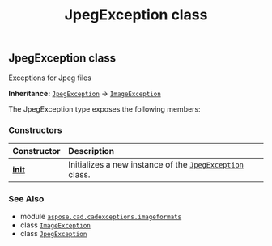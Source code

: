 ﻿---
title: JpegException class
second_title: Aspose.CAD for Python via .NET API References
description: 
type: docs
weight: 70
url: /python-net/aspose.cad.cadexceptions.imageformats/jpegexception/
is_root: false
---

## JpegException class

Exceptions for Jpeg files



**Inheritance:** [`JpegException`](/cad/python-net/aspose.cad.cadexceptions.imageformats/jpegexception) → 
[`ImageException`](/cad/python-net/aspose.cad.cadexceptions/imageexception)



The JpegException type exposes the following members:

### Constructors
| Constructor | Description |
| :- | :- |
| [__init__](/cad/python-net/aspose.cad.cadexceptions.imageformats/jpegexception/__init__/#str) | Initializes a new instance of the [`JpegException`](/cad/python-net/aspose.cad.cadexceptions.imageformats/jpegexception) class. |



### See Also
* module [`aspose.cad.cadexceptions.imageformats`](..)
* class [`ImageException`](/cad/python-net/aspose.cad.cadexceptions/imageexception)
* class [`JpegException`](/cad/python-net/aspose.cad.cadexceptions.imageformats/jpegexception)
